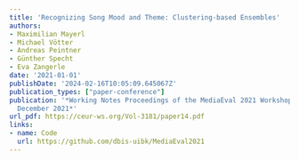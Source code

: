 ```yaml
---
title: 'Recognizing Song Mood and Theme: Clustering-based Ensembles'
authors:
- Maximilian Mayerl
- Michael Vötter
- Andreas Peintner
- Günther Specht
- Eva Zangerle
date: '2021-01-01'
publishDate: '2024-02-16T10:05:09.645067Z'
publication_types: ["paper-conference"]
publication: '*Working Notes Proceedings of the MediaEval 2021 Workshop, Online, 13-15
  December 2021*'
url_pdf: https://ceur-ws.org/Vol-3181/paper14.pdf
links:
- name: Code
  url: https://github.com/dbis-uibk/MediaEval2021
---
```

